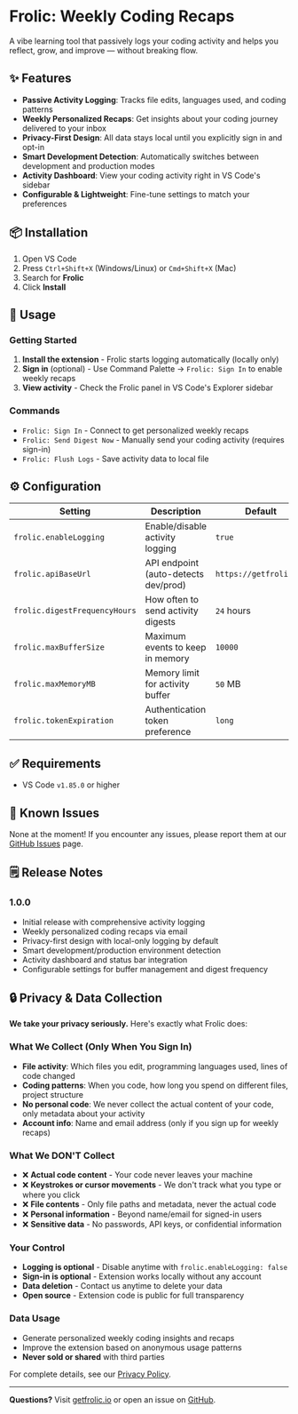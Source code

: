 # Frolic: Weekly Coding Recaps

A vibe learning tool that passively logs your coding activity and helps you reflect, grow, and improve — without breaking flow.

## ✨ Features

- **Passive Activity Logging**: Tracks file edits, languages used, and coding patterns
- **Weekly Personalized Recaps**: Get insights about your coding journey delivered to your inbox  
- **Privacy-First Design**: All data stays local until you explicitly sign in and opt-in
- **Smart Development Detection**: Automatically switches between development and production modes
- **Activity Dashboard**: View your coding activity right in VS Code's sidebar
- **Configurable & Lightweight**: Fine-tune settings to match your preferences

## 📦 Installation

1. Open VS Code
2. Press `Ctrl+Shift+X` (Windows/Linux) or `Cmd+Shift+X` (Mac)
3. Search for **Frolic**
4. Click **Install**

## 🚀 Usage

### Getting Started
1. **Install the extension** - Frolic starts logging automatically (locally only)
2. **Sign in** (optional) - Use Command Palette → `Frolic: Sign In` to enable weekly recaps
3. **View activity** - Check the Frolic panel in VS Code's Explorer sidebar

### Commands
- `Frolic: Sign In` - Connect to get personalized weekly recaps
- `Frolic: Send Digest Now` - Manually send your coding activity (requires sign-in)
- `Frolic: Flush Logs` - Save activity data to local file

## ⚙️ Configuration

| Setting | Description | Default |
|---------|-------------|---------|
| `frolic.enableLogging` | Enable/disable activity logging | `true` |
| `frolic.apiBaseUrl` | API endpoint (auto-detects dev/prod) | `https://getfrolic.io` |
| `frolic.digestFrequencyHours` | How often to send activity digests | `24` hours |
| `frolic.maxBufferSize` | Maximum events to keep in memory | `10000` |
| `frolic.maxMemoryMB` | Memory limit for activity buffer | `50` MB |
| `frolic.tokenExpiration` | Authentication token preference | `long` |

## ✅ Requirements

- VS Code `v1.85.0` or higher

## 🐛 Known Issues

None at the moment! If you encounter any issues, please report them at our [GitHub Issues](https://github.com/frolic-io/frolic-extension/issues) page.

## 🗒️ Release Notes

### 1.0.0

- Initial release with comprehensive activity logging
- Weekly personalized coding recaps via email
- Privacy-first design with local-only logging by default
- Smart development/production environment detection
- Activity dashboard and status bar integration
- Configurable settings for buffer management and digest frequency

## 🔒 Privacy & Data Collection

**We take your privacy seriously.** Here's exactly what Frolic does:

### What We Collect (Only When You Sign In)
- **File activity**: Which files you edit, programming languages used, lines of code changed
- **Coding patterns**: When you code, how long you spend on different files, project structure
- **No personal code**: We never collect the actual content of your code, only metadata about your activity
- **Account info**: Name and email address (only if you sign up for weekly recaps)

### What We DON'T Collect
- ❌ **Actual code content** - Your code never leaves your machine
- ❌ **Keystrokes or cursor movements** - We don't track what you type or where you click
- ❌ **File contents** - Only file paths and metadata, never the actual code
- ❌ **Personal information** - Beyond name/email for signed-in users
- ❌ **Sensitive data** - No passwords, API keys, or confidential information

### Your Control
- **Logging is optional** - Disable anytime with `frolic.enableLogging: false`
- **Sign-in is optional** - Extension works locally without any account
- **Data deletion** - Contact us anytime to delete your data
- **Open source** - Extension code is public for full transparency

### Data Usage
- Generate personalized weekly coding insights and recaps
- Improve the extension based on anonymous usage patterns
- **Never sold or shared** with third parties

For complete details, see our [Privacy Policy](./PRIVACY.md).

---

**Questions?** Visit [getfrolic.io](https://getfrolic.io) or open an issue on [GitHub](https://github.com/frolic-io/frolic-extension).